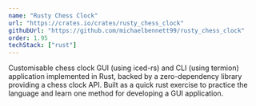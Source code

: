 ```yaml
---
name: "Rusty Chess Clock"
url: "https://crates.io/crates/rusty_chess_clock"
githubUrl: "https://github.com/michaelbennett99/rusty_chess_clock"
order: 1.95
techStack: ["rust"]
---
```


Customisable chess clock GUI (using iced-rs) and CLI (using termion)
application implemented in Rust, backed by a zero-dependency library providing
a chess clock API. Built as a quick rust exercise to practice the language and
learn one method for developing a GUI application.
